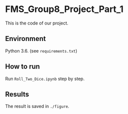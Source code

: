 # FMS_Group8_Project_Part_1

This is the code of our project.

## Environment

Python 3.6. (see `requirements.txt`)

## How to run

Run `Roll_Two_Dice.ipynb` step by step.

## Results

The result is saved in `./figure`.